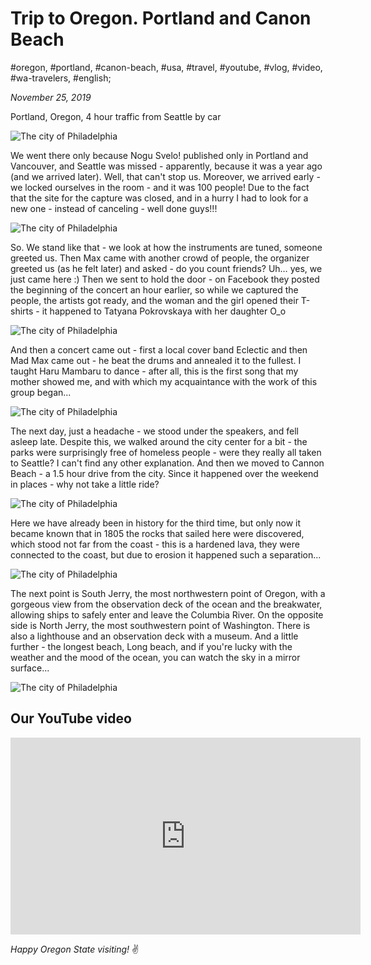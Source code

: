 # Trip to Oregon. Portland and Canon Beach

#oregon, #portland, #canon-beach, #usa, #travel, #youtube, #vlog, #video, #wa-travelers, #english;

_November 25, 2019_

Portland, Oregon, 4 hour traffic from Seattle by car

![The city of Philadelphia](/images/trip-to-oregon-portland-and-canon-beach/1.jpg "The city of Philadelphia")

We went there only because Nogu Svelo! published only in Portland and Vancouver, and Seattle was missed - apparently, because it was a year ago (and we arrived later). Well, that can't stop us. Moreover, we arrived early - we locked ourselves in the room - and it was 100 people! Due to the fact that the site for the capture was closed, and in a hurry I had to look for a new one - instead of canceling - well done guys!!!

![The city of Philadelphia](/images/trip-to-oregon-portland-and-canon-beach/2.jpg "The city of Philadelphia")

So. We stand like that - we look at how the instruments are tuned, someone greeted us. Then Max came with another crowd of people, the organizer greeted us (as he felt later) and asked - do you count friends? Uh… yes, we just came here :) Then we sent to hold the door - on Facebook they posted the beginning of the concert an hour earlier, so while we captured the people, the artists got ready, and the woman and the girl opened their T-shirts - it happened to Tatyana Pokrovskaya with her daughter O_o

![The city of Philadelphia](/images/trip-to-oregon-portland-and-canon-beach/3.jpg "The city of Philadelphia")

And then a concert came out - first a local cover band Eclectic and then Mad Max came out - he beat the drums and annealed it to the fullest. I taught Haru Mambaru to dance - after all, this is the first song that my mother showed me, and with which my acquaintance with the work of this group began...

![The city of Philadelphia](/images/trip-to-oregon-portland-and-canon-beach/4.jpg "The city of Philadelphia")

The next day, just a headache - we stood under the speakers, and fell asleep late. Despite this, we walked around the city center for a bit - the parks were surprisingly free of homeless people - were they really all taken to Seattle? I can't find any other explanation. And then we moved to Cannon Beach - a 1.5 hour drive from the city. Since it happened over the weekend in places - why not take a little ride?

![The city of Philadelphia](/images/trip-to-oregon-portland-and-canon-beach/5.jpg "The city of Philadelphia")

Here we have already been in history for the third time, but only now it became known that in 1805 the rocks that sailed here were discovered, which stood not far from the coast - this is a hardened lava, they were connected to the coast, but due to erosion it happened such a separation...

![The city of Philadelphia](/images/trip-to-oregon-portland-and-canon-beach/6.jpg "The city of Philadelphia")

The next point is South Jerry, the most northwestern point of Oregon, with a gorgeous view from the observation deck of the ocean and the breakwater, allowing ships to safely enter and leave the Columbia River. On the opposite side is North Jerry, the most southwestern point of Washington. There is also a lighthouse and an observation deck with a museum. And a little further - the longest beach, Long beach, and if you're lucky with the weather and the mood of the ocean, you can watch the sky in a mirror surface...

![The city of Philadelphia](/images/trip-to-oregon-portland-and-canon-beach/7.jpg "The city of Philadelphia")

## Our YouTube video

<iframe width="560" height="315" src="https://www.youtube.com/embed/cgv-NFkzWi0" title="YouTube video player" frameborder="0" allow="accelerometer; autoplay; clipboard-write; encrypted-media; gyroscope; picture-in-picture" allowfullscreen></iframe>

_Happy Oregon State visiting!_ :v:

